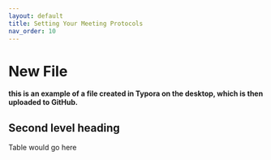 ```yaml
---
layout: default
title: Setting Your Meeting Protocols
nav_order: 10
---
```


# New File

**this is an example of a file created in Typora on the desktop, which is then uploaded to GitHub.**



## Second level heading

Table would go here




